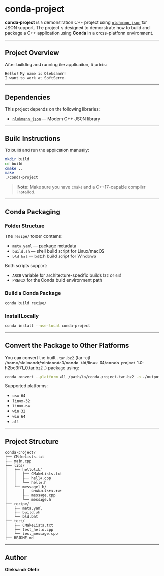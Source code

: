 # conda-project

**conda-project** is a demonstration C++ project using [`nlohmann_json`](https://github.com/nlohmann/json) for JSON support. The project is designed to demonstrate how to build and package a C++ application using **Conda** in a cross-platform environment.

---

## Project Overview

After building and running the application, it prints:

```
Hello! My name is Oleksandr!
I want to work at SoftServe.
```

---

## Dependencies

This project depends on the following libraries:

- [`nlohmann_json`](https://github.com/nlohmann/json) — Modern C++ JSON library

---

## Build Instructions

To build and run the application manually:

```bash
mkdir build
cd build
cmake ..
make
./conda-project
```

> **Note:** Make sure you have `cmake` and a C++17-capable compiler installed.

---

## Conda Packaging

### Folder Structure

The `recipe/` folder contains:

- `meta.yaml` — package metadata
- `build.sh` — shell build script for Linux/macOS
- `bld.bat` — batch build script for Windows

Both scripts support:

- `ARCH` variable for architecture-specific builds (`32` or `64`)
- `PREFIX` for the Conda build environment path

### Build a Conda Package

```bash
conda build recipe/
```

### Install Locally

```bash
conda install --use-local conda-project
```

---

## Convert the Package to Other Platforms

You can convert the built `.tar.bz2` (tar -cjf /home/oleksandr/miniconda3/conda-bld/linux-64/conda-project-1.0-h2bc3f7f_0.tar.bz2 .) package using:

```bash
conda convert --platform all /path/to/conda-project.tar.bz2 -o ./output
```

Supported platforms:

- `osx-64`
- `linux-32`
- `linux-64`
- `win-32`
- `win-64`
- `all`

---

## Project Structure

```
conda-project/
├── CMakeLists.txt
├── main.cpp
├── libs/
│   ├── hellolib/
│   │   ├── CMakeLists.txt
│   │   ├── hello.cpp
│   │   └── hello.h
│   └── messagelib/
│       ├── CMakeLists.txt
│       ├── message.cpp
│       └── message.h
├── recipe/
│   ├── meta.yaml
│   ├── build.sh
│   └── bld.bat
├── test/
│   ├── CMakeLists.txt
│   ├── test_hello.cpp
│   └── test_message.cpp
├── README.md
```

---

## Author

**Oleksandr Olefir**
